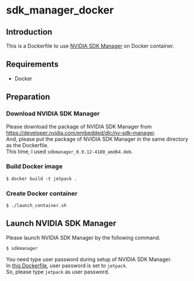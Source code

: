 # sdk_manager_docker

## Introduction
This is a Dockerfile to use [NVIDIA SDK Manager](https://developer.nvidia.com/embedded/dlc/nv-sdk-manager) on Docker container.

## Requirements
* Docker

## Preparation
### Download NVIDIA SDK Manager
Please download the package of NVIDIA SDK Manager from <https://developer.nvidia.com/embedded/dlc/nv-sdk-manager>.  
And, please put the package of NVIDIA SDK Manager in the same directory as the Dockerfile.  
This time, I used `sdkmanager_0.9.12-4180_amd64.deb`.

### Build Docker image
```
$ docker build -t jetpack .
```

### Create Docker container
```
$ ./launch_container.sh
```

## Launch NVIDIA SDK Manager
Please launch NVIDIA SDK Manager by the following command.

```
$ sdkmanager
```

You need type user password during setup of NVIDIA SDK Manager.  
In [this Dockerfile](https://github.com/atinfinity/sdk_manager_docker/blob/master/Dockerfile#L67), user password is set to `jetpack`.  
So, please type `jetpack` as user password.
